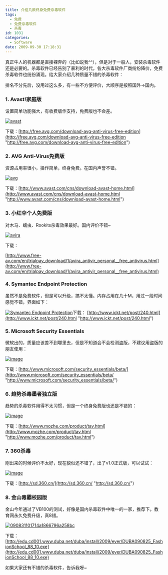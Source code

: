 ```yaml
---
title: 介绍几款终身免费杀毒软件
tags:
  - 免费
  - 免费杀毒软件
  - 杀毒
id: 1031
categories:
  - Software
date: 2009-09-30 17:18:31
---
```


真正牛人的机器都是直接裸奔的（比如说我^^），但是对于一般人，安装杀毒软件还是必要的。杀毒软件已经告别了暴利的时代，各大杀毒软件厂商纷纷降价，免费杀毒软件也纷纷涌现。给大家介绍几种质量不错的杀毒软件：

排名不分先后，没用过这么多，有一些不方便评价，大顺序是按照国外-&gt;国内。

### 1\. Avast!家庭版

设置简单功能强大，有收费版作支持，免费版也不会差。

[<u></u>![avast](http://kangzj.net/wp-content/uploads/images/200909/4f9087c46bd5_E7CC/avast_thumb.jpg "avast")](http://kangzj.net/wp-content/uploads/images/200909/4f9087c46bd5_E7CC/avast.jpg) 

下载：[http://free.avg.com/download-avg-anti-virus-free-edition](http://free.avg.com/download-avg-anti-virus-free-edition "http://free.avg.com/download-avg-anti-virus-free-edition")
 <!--more-->  

### 2\. AVG Anti-Virus免费版

资源占用率很小，操作简单，终身免费。在国内声誉不错。

[![avg](http://kangzj.net/wp-content/uploads/images/200909/4f9087c46bd5_E7CC/avg_thumb.jpg "avg")](http://kangzj.net/wp-content/uploads/images/200909/4f9087c46bd5_E7CC/avg.jpg) 

下载：[http://www.avast.com/cns/download-avast-home.html](http://www.avast.com/cns/download-avast-home.html "http://www.avast.com/cns/download-avast-home.html")

### 3\. 小红伞个人免费版

对木马、蠕虫、Rookits杀毒效果最好。国内评价不错~

[![avira](http://kangzj.net/wp-content/uploads/images/200909/4f9087c46bd5_E7CC/avira_thumb.jpg "avira")](http://kangzj.net/wp-content/uploads/images/200909/4f9087c46bd5_E7CC/avira.jpg) 

下载：

[http://www.free-av.com/en/trialpay_download/1/avira_antivir_personal__free_antivirus.html](http://www.free-av.com/en/trialpay_download/1/avira_antivir_personal__free_antivirus.html) 

### 4\. Symantec Endpoint Protection

虽然不是免费软件，但是可以升级，搞不太懂。内存占用在几十M，用过一段时间感觉不错，界面如下：

[![Symantec Endpoint Protection](http://kangzj.net/wp-content/uploads/images/200909/4f9087c46bd5_E7CC/image_thumb.png "Symantec Endpoint Protection")](http://kangzj.net/wp-content/uploads/images/200909/4f9087c46bd5_E7CC/image.png)下载： [http://www.ickt.net/post/240.html](http://www.ickt.net/post/240.html "http://www.ickt.net/post/240.html")

### 5\. Microsoft Security Essentials

微软出的，质量应该差不到哪里去，但是不知道会不会检测盗版，不建议用盗版的朋友使用：

[![image](http://kangzj.net/wp-content/uploads/images/200909/4f9087c46bd5_E7CC/image_thumb_3.png "image")](http://kangzj.net/wp-content/uploads/images/200909/4f9087c46bd5_E7CC/image_3.png) 

下载：[http://www.microsoft.com/security_essentials/beta/](http://www.microsoft.com/security_essentials/beta/ "http://www.microsoft.com/security_essentials/beta/")

### 6\. 趋势杀毒墨者独立版

趋势的杀毒软件用得不太习惯，但是一个终身免费版也还是不错的：

[![image](http://kangzj.net/wp-content/uploads/images/200909/4f9087c46bd5_E7CC/image_thumb_4.png "image")](http://kangzj.net/wp-content/uploads/images/200909/4f9087c46bd5_E7CC/image_4.png) 

下载：[http://www.mozhe.com/product/tav.html](http://www.mozhe.com/product/tav.html "http://www.mozhe.com/product/tav.html")

### 7\. 360杀毒

刚出来的时候评价不太好，现在貌似还不错了，出了v1.0正式版，可以试试：

[![image](http://kangzj.net/wp-content/uploads/images/200909/4f9087c46bd5_E7CC/image_thumb_5.png "image")](http://kangzj.net/wp-content/uploads/images/200909/4f9087c46bd5_E7CC/image_5.png) 

下载：[http://sd.360.cn/](http://sd.360.cn/ "http://sd.360.cn/")

### 8\. 金山毒霸校园版

金山今年通过了VB100的测试，好像是国内杀毒软件中唯一的一家，推荐下。教育网永久免费升级，真8错。

[![090831101714a1866796a258bc](http://kangzj.net/wp-content/uploads/images/200909/4f9087c46bd5_E7CC/090831101714a1866796a258bc_thumb.jpg "090831101714a1866796a258bc")](http://kangzj.net/wp-content/uploads/images/200909/4f9087c46bd5_E7CC/090831101714a1866796a258bc.jpg) 

下载：[http://edu.cd001.www.duba.net/duba/install/2009/ever/DUBA090825_FashionSchool_88_10.exe](http://edu.cd001.www.duba.net/duba/install/2009/ever/DUBA090825_FashionSchool_88_10.exe) 

如果大家还有不错的杀毒软件，告诉我呀~